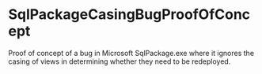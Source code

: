# SqlPackageCasingBugProofOfConcept
Proof of concept of a bug in Microsoft SqlPackage.exe where it ignores the casing of views in determining whether they need to be redeployed.
